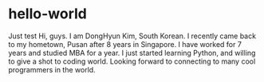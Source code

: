 # hello-world
Just test
Hi, guys. I am DongHyun Kim, South Korean. I recently came back to my hometown, Pusan after 8 years in Singapore. I have worked for 7 years and studied MBA for a year. I just started learning Python, and willing to give a shot to coding world. Looking forward to connecting to many cool programmers in the world.
